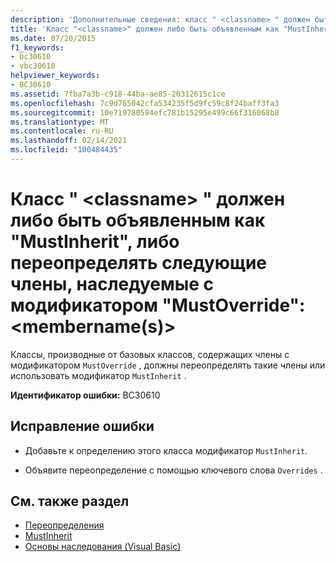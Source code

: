 ```yaml
---
description: 'Дополнительные сведения: класс " <classname> " должен быть объявлен как "MustInherit" или переопределять следующие члены, наследуемые "MustOverride": <membername >'
title: 'Класс "<classname>" должен либо быть объявленным как "MustInherit", либо переопределять следующие члены, помеченные как "MustOverride": <имена_членов>'
ms.date: 07/20/2015
f1_keywords:
- bc30610
- vbc30610
helpviewer_keywords:
- BC30610
ms.assetid: 7fba7a3b-c918-44ba-ae85-20312615c1ce
ms.openlocfilehash: 7c9d765042cfa534235f5d9fc59c8f24baff3fa3
ms.sourcegitcommit: 10e719780594efc781b15295e499c66f316068b8
ms.translationtype: MT
ms.contentlocale: ru-RU
ms.lasthandoff: 02/14/2021
ms.locfileid: "100484435"
---
```

# <a name="class-classname-must-either-be-declared-mustinherit-or-override-the-following-inherited-mustoverride-members-membernames"></a>Класс " \<classname> " должен либо быть объявленным как "MustInherit", либо переопределять следующие члены, наследуемые с модификатором "MustOverride": \<membername(s)>

Классы, производные от базовых классов, содержащих члены с модификатором `MustOverride` , должны переопределять такие члены или использовать модификатор `MustInherit` .  
  
 **Идентификатор ошибки:** BC30610  
  
## <a name="to-correct-this-error"></a>Исправление ошибки  
  
- Добавьте к определению этого класса модификатор `MustInherit`.  
  
- Объявите переопределение с помощью ключевого слова `Overrides` .  
  
## <a name="see-also"></a>См. также раздел

- [Переопределения](../language-reference/modifiers/overrides.md)
- [MustInherit](../language-reference/modifiers/mustinherit.md)
- [Основы наследования (Visual Basic)](../programming-guide/language-features/objects-and-classes/inheritance-basics.md)
